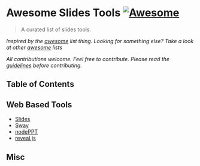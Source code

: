# Awesome Slides Tools  [![Awesome](https://cdn.rawgit.com/sindresorhus/awesome/d7305f38d29fed78fa85652e3a63e154dd8e8829/media/badge.svg)](https://github.com/sindresorhus/awesome)

> A curated list of slides tools.

*Inspired by the [awesome](https://github.com/sindresorhus/awesome) list thing. Looking for something else? Take a look at other [awesome](https://github.com/sindresorhus/awesome) lists*

*All contributions welcome. Feel free to contribute. Please read the [guidelines](contributing.md) before contributing.*

## Table of Contents

## Web Based Tools
- [Slides](https://slides.com/)
- [Sway](https://sway.com)
- [nodePPT](https://github.com/ksky521/nodePPT)
- [reveal.js](https://github.com/hakimel/reveal.js)

## Misc

